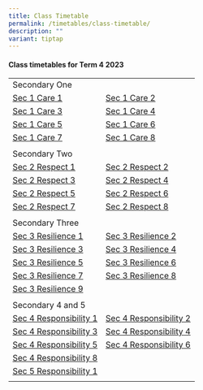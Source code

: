 ```yaml
---
title: Class Timetable
permalink: /timetables/class-timetable/
description: ""
variant: tiptap
---
```

#### **Class timetables for Term 4  2023**

|  |  | 
| -------- | -------- | 
| Secondary One |  |
|  [Sec 1 Care 1](/files/Forparents/Timetable/timetable-sec1care1.pdf) | [Sec 1 Care 2](/files/Forparents/Timetable/timetable-sec1care2.pdf)  |
|  [Sec 1 Care 3](/files/Forparents/Timetable/timetable-sec1care3.pdf) | [Sec 1 Care 4](/files/Forparents/Timetable/timetable-sec1care4.pdf)  |
|  [Sec 1 Care 5](/files/Forparents/Timetable/timetable-sec1care5.pdf) | [Sec 1 Care 6](/files/Forparents/Timetable/timetable-sec1care6.pdf)  |
|  [Sec 1 Care 7](/files/Forparents/Timetable/timetable-sec1care7.pdf) | [Sec 1 Care 8](/files/Forparents/Timetable/timetable-sec1care8.pdf)  |
| | |
| Secondary Two  | |
| [Sec 2 Respect 1](/files/Forparents/Timetable/timetable-sec2respect1.pdf)| [Sec 2 Respect 2](/files/Forparents/Timetable/timetable-sec2respect2.pdf) |
| [Sec 2 Respect 3](/files/Forparents/Timetable/timetable-sec2respect3.pdf)| [Sec 2 Respect 4](/files/Forparents/Timetable/timetable-sec2respect4.pdf) |
| [Sec 2 Respect 5](/files/Forparents/Timetable/timetable-sec2respect5.pdf)| [Sec 2 Respect 6](/files/Forparents/Timetable/timetable-sec2respect6.pdf) |
| [Sec 2 Respect 7](/files/Forparents/Timetable/timetable-sec2respect7.pdf)| [Sec 2 Respect 8](/files/Forparents/Timetable/timetable-sec2respect8.pdf) |
| | |
| Secondary Three ||
| [Sec 3 Resilience 1](/files/Forparents/Timetable/timetable-sec3resilience1.pdf) | [Sec 3 Resilience 2](/files/Forparents/Timetable/timetable-sec3resilience2.pdf) |
| [Sec 3 Resilience 3](/files/Forparents/Timetable/timetable-sec3resilience3.pdf) | [Sec 3 Resilience 4](/files/Forparents/Timetable/timetable-sec3resilience4.pdf) |
| [Sec 3 Resilience 5](/files/Forparents/Timetable/timetable-sec3resilience5.pdf) | [Sec 3 Resilience 6](/files/Forparents/Timetable/timetable-sec3resilience6.pdf) |
| [Sec 3 Resilience 7](/files/Forparents/Timetable/timetable-sec3resilience7.pdf) | [Sec 3 Resilience 8](/files/Forparents/Timetable/timetable-sec3resilience8.pdf) |
| [Sec 3 Resilience 9](/files/Forparents/Timetable/timetable-sec3resilience9.pdf) |  |
|  | |
| Secondary 4 and 5 |  |
| [Sec 4 Responsibility 1](/files/Forparents/Timetable/timetable-sec4responsibility1.pdf) | [Sec 4 Responsibility 2](/files/Forparents/Timetable/timetable-sec4responsibility2.pdf) |
| [Sec 4 Responsibility 3](/files/Forparents/Timetable/timetable-sec4responsibility3.pdf) | [Sec 4 Responsibility 4](/files/Forparents/Timetable/timetable-sec4responsibility4.pdf) |
| [Sec 4 Responsibility 5](/files/Forparents/Timetable/timetable-sec4responsibility5.pdf) | [Sec 4 Responsibility 6](/files/Forparents/Timetable/timetable-sec4responsibility6.pdf) |
| [Sec 4 Responsibility 8](/files/Forparents/Timetable/timetable-sec4responsibility8.pdf) | |
| [Sec 5 Responsibility 1](/files/Forparents/Timetable/timetable-sec5responsibility1.pdf) |  |
| | |